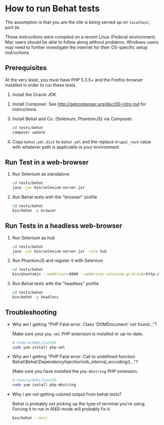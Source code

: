 # How to run Behat tests

The assumption is that you are the site is being served up on `localhost`, port `80`.

These instructions were compiled on a recent Linux (Fedora) environment; Mac users should be able to follow along without problems.
Windows-users may need to further investigate the internet for their OS-specific setup instructions.

## Prerequisites

At the very least, you must have PHP 5.3.5+ and the Firefox browser installed in order to run these tests.

1. Install the Oracle JDK.

2. Install Composer. See http://getcomposer.org/doc/00-intro.md for instructions.

3. Install Behat and Co. (Selenium, PhantomJS) via Composer.

    ```bash
    cd tests/behat
    composer update
    ```
4. Copy `behat.yml.dist` to `behat.yml` and the replace `drupal_root` value with whatever path is applicable in your environment.

## Run Test in a web-browser

1. Run Selenium as standalone

    ```bash
    cd tests/behat
    java -jar bin/selenium-server.jar
    ```

2. Run Behat tests with the "browser" profile

    ```bash
    cd tests/behat
    bin/behat -p browser
    ```

## Run Tests in a headless web-browser

1. Run Selenium as hub

    ```bash
    cd tests/behat
    java -jar bin/selenium-server.jar -role hub
    ```

2. Run PhantomJS and register it with Selenium

    ```bash
    cd tests/behat
    bin/phantomjs --webdriver=8080 --webdriver-selenium-grid-hub=http://127.0.0.1:4444
    ```

3. Run Behat tests with the "headless" profile

    ```bash
    cd tests/behat
    bin/behat -p headless
    ```

## Troubleshooting

- Why am I getting "PHP Fatal error:  Class 'DOMDocument' not found..."?

   Make sure your `php-xml` PHP extension is installed or up-to-date.

    ```bash
    # Fedora/RHEL/CentOS
    sudo yum install php-xml
    ```

- Why am I getting "PHP Fatal error:  Call to undefined function Behat\Behat\DependencyInjection\mb_internal_encoding()..."?

   Make sure you have installed the `php-mbstring` PHP extension.

    ```bash
    # Fedora/RHEL/CentOS
    sudo yum install php-mbstring
    ```

- Why I am not getting colored output from behat tests?

   Behat is probably not picking up the type of terminal you're using.  Forcing it to run in ANSI mode will probably fix it.

    ```bash
    bin/behat --ansi
    ```
